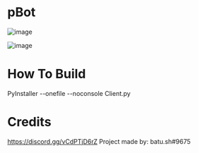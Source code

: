 # pBot
![image](https://user-images.githubusercontent.com/104208624/198850198-bba917b1-3135-430f-8b21-cbd987fcd48e.png)

![image](https://user-images.githubusercontent.com/104208624/198873128-f4da9acc-2186-4ee4-bb0a-a7e33a8ff451.png)

# How To Build
PyInstaller --onefile --noconsole Client.py

# Credits
https://discord.gg/vCdPTjD6rZ
Project made by: batu.sh#9675
